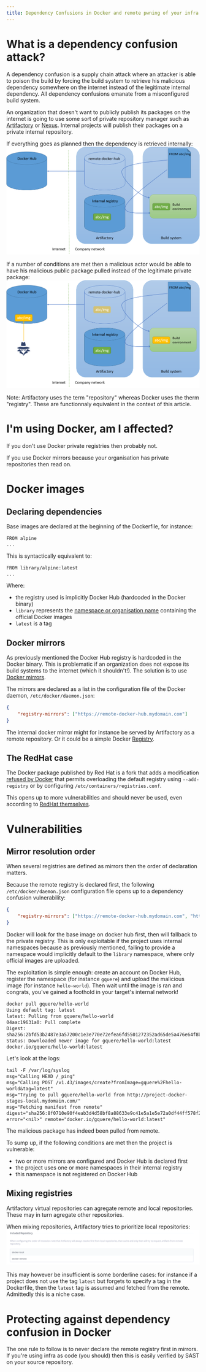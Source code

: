 ```yaml
---
title: Dependency Confusions in Docker and remote pwning of your infra
---
```


What is a dependency confusion attack?
======================================
A dependency confusion is a supply chain attack where an attacker is able to poison the build by forcing the build system to retrieve his malicious dependency somewhere on the internet instead of the legitimate internal dependency. All dependency confusions emanate from a misconfigured build system.

An organization that doesn't want to publicly publish its packages on the internet is going to use some sort of private repository manager such as [Artifactory](https://jfrog.com/artifactory/) or [Nexus](https://www.sonatype.com/products/sonatype-nexus-repository). Internal projects will publish their packages on a private internal repository.

If everything goes as planned then the dependency is retrieved internally:
![All good](./DependencyConfusion/docker_ok.png)

If a number of conditions are met then a malicious actor would be able to have his malicious public package pulled instead of the legitimate private package:
![All bad](./DependencyConfusion/docker_ko.png)

Note: Artifactory uses the term "repository" whereas Docker uses the therm "registry". These are functionnaly equivalent in the context of this article.

I'm using Docker, am I affected?
================================
If you don't use Docker private registries then probably not.

If you use Docker mirrors because your organisation has private repositories then read on.

Docker images
=============

Declaring dependencies
-----------------------
Base images are declared at the beginning of the Dockerfile, for instance:
```
FROM alpine
...
```

This is syntactically equivalent to:
```
FROM library/alpine:latest
...
```

Where:

* the registry used is implicitly Docker Hub (hardcoded in the Docker binary)
* ```library``` represents the [namespace or organisation name](https://docs.docker.com/faq/admin/general-faqs/#whats-an-organization-name-or-namespace) containing the official Docker images
* ```latest``` is a tag

Docker mirrors
--------------
As previously mentioned the Docker Hub registry is hardcoded in the Docker binary. This is problematic if an organization does not expose its build systems to the internet (which it shouldn't!). The solution is to use [Docker mirrors]( https://docs.docker.com/docker-hub/mirror/).

The mirrors are declared as a list in the configuration file of the Docker daemon, ```/etc/docker/daemon.json```:
```json
{
    "registry-mirrors": ["https://remote-docker-hub.mydomain.com"]
}
```

The internal docker mirror might for instance be served by Artifactory as a remote repository. Or it could be a simple Docker [Registry](https://hub.docker.com/_/registry).

The RedHat case
---------------
The Docker package published by Red Hat is a fork that adds a modification [refused by Docker](https://github.com/moby/moby/issues/33069) that permits overloading the default registry using ```--add-registry``` or by configuring ```/etc/containers/registries.conf```.

This opens up to more vulnerabilities and should never be used, even according to [RedHat themselves](https://www.redhat.com/en/blog/be-careful-when-pulling-images-short-name).

Vulnerabilities
===============

Mirror resolution order
-----------------------
When several registries are defined as mirrors then the order of declaration matters.

Because the remote registry is declared first, the following ```/etc/docker/daemon.json``` configuration file opens up to a dependency confusion vulnerability:
```json
{
    "registry-mirrors": ["https://remote-docker-hub.mydomain.com", "https://projet-docker-local.mydomain.com"]
}
```

Docker will look for the base image on docker hub first, then will fallback to the private registry. This is only exploitable if the project uses internal namespaces because as previously mentioned, failing to provide a namespace would implicitly default to the ```library``` namespace, where only official images are uploaded.

The exploitation is simple enough: create an account on Docker Hub, register the namespace (for instance ```gquere```) and upload the malicious image (for instance ```hello-world```). Then wait until the image is ran and congrats, you've gained a foothold in your target's internal network!

```
docker pull gquere/hello-world
Using default tag: latest
latest: Pulling from gquere/hello-world
04aac19631a0: Pull complete 
Digest: sha256:2bfd53b2487e3a57200c1e3e770e72efea6fd5501272352ad65de5a476e64f8b
Status: Downloaded newer image for gquere/hello-world:latest
docker.io/gquere/hello-world:latest
```

Let's look at the logs:
```
tail -F /var/log/syslog
msg="Calling HEAD /_ping"
msg="Calling POST /v1.43/images/create?fromImage=gquere%2Fhello-world&tag=latest"
msg="Trying to pull gquere/hello-world from http://project-docker-stages-local.mydomain.com/"
msg="Fetching manifest from remote" digest="sha256:8f0710e90f4eab3d4d58bf8a88633e9c41e5a1e5e72a0df44ff578f23ec6106d" error="<nil>" remote="docker.io/gquere/hello-world:latest"
```

The malicious package has indeed been pulled from remote.

To sump up, if the following conditions are met then the project is vulnerable:

* two or more mirrors are configured and Docker Hub is declared first
* the project uses one or more namespaces in their internal registry
* this namespace is not registered on Docker Hub

Mixing registries
-----------------
Artifactory virtual repositories can agregate remote and local repositories. These may in turn agregate other repositories.

When mixing repositories, Artifactory tries to prioritize local repositories:
![repos](./DependencyConfusion/artifactory_local_remote.png)

This may however be insufficient is some borderline cases: for instance if a project does not use the tag ```latest``` but forgets to specify a tag in the Dockerfile, then the ```latest``` tag is assumed and fetched from the remote. Admittedly this is a niche case.

Protecting against dependency confusion in Docker
=================================================
The one rule to follow is to never declare the remote registry first in mirrors. If you're using infra as code (you should) then this is easily verified by SAST on your source repository.
